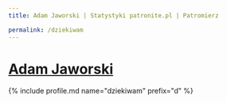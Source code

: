 ```yaml
---
title: Adam Jaworski | Statystyki patronite.pl | Patromierz

permalink: /dziekiwam
---
```


# [Adam Jaworski](https://patronite.pl/dziekiwam)

{% include profile.md name="dziekiwam" prefix="d" %}
